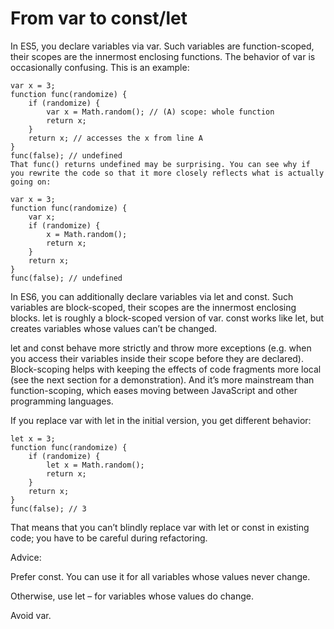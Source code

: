 
# From var to const/let 

In ES5, you declare variables via var. Such variables are function-scoped, their scopes are the innermost enclosing functions. The behavior of var is occasionally confusing. This is an example:

```
var x = 3;
function func(randomize) {
    if (randomize) {
        var x = Math.random(); // (A) scope: whole function
        return x;
    }
    return x; // accesses the x from line A
}
func(false); // undefined
That func() returns undefined may be surprising. You can see why if you rewrite the code so that it more closely reflects what is actually going on:

var x = 3;
function func(randomize) {
    var x;
    if (randomize) {
        x = Math.random();
        return x;
    }
    return x;
}
func(false); // undefined

```

In ES6, you can additionally declare variables via let and const. Such variables are block-scoped, their scopes are the innermost enclosing blocks. let is roughly a block-scoped version of var. const works like let, but creates variables whose values can’t be changed.

let and const behave more strictly and throw more exceptions (e.g. when you access their variables inside their scope before they are declared). Block-scoping helps with keeping the effects of code fragments more local (see the next section for a demonstration). And it’s more mainstream than function-scoping, which eases moving between JavaScript and other programming languages.

If you replace var with let in the initial version, you get different behavior:

```
let x = 3;
function func(randomize) {
    if (randomize) {
        let x = Math.random();
        return x;
    }
    return x;
}
func(false); // 3

```

That means that you can’t blindly replace var with let or const in existing code; you have to be careful during refactoring.

Advice:

Prefer const. You can use it for all variables whose values never change.

Otherwise, use let – for variables whose values do change.

Avoid var.
